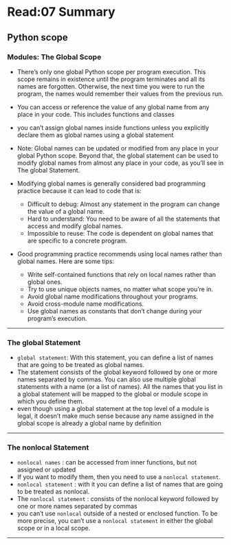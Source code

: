 # Read:07 Summary
## Python scope
### Modules: The Global Scope
* There’s only one global Python scope per program execution. This scope remains in existence until the program terminates and all its names are 
forgotten. Otherwise, the next time you were to run the program, the names would remember their values from the previous run.
* You can access or reference the value of any global name from any place in your code. This includes functions and classes
* you can’t assign global names inside functions unless you explicitly declare them as global names using a global statement
* Note: Global names can be updated or modified from any place in your global Python scope. Beyond that, the global statement can 
be used to modify global names from almost any place in your code, as you’ll see in The global Statement.
* Modifying global names is generally considered bad programming practice because it can lead to code that is:

  * Difficult to debug: Almost any statement in the program can change the value of a global name.
  * Hard to understand: You need to be aware of all the statements that access and modify global names.
  * Impossible to reuse: The code is dependent on global names that are specific to a concrete program.
* Good programming practice recommends using local names rather than global names. Here are some tips:

  * Write self-contained functions that rely on local names rather than global ones.
  * Try to use unique objects names, no matter what scope you’re in.
  * Avoid global name modifications throughout your programs.
  * Avoid cross-module name modifications.
  * Use global names as constants that don’t change during your program’s execution.
-----------------------------------------------------------------------------------------------------------
### The global Statement

* `global statement`:  With this statement, you can define a list of names that are going to be treated as global names.
* The statement consists of the global keyword followed by one or more names separated by commas. You can also use 
multiple global statements with a name (or a list of names). All the names that you list in a global statement will be mapped to
the global or module scope in which you define them.
* even though using a global statement at the top level of a module is legal, it doesn’t make much sense because any name 
assigned in the global scope is already a global name by definition

-------------------------------------------------------------------------------------------------------------
### The nonlocal Statement

* `nonlocal names` :  can be accessed from inner functions, but not assigned or updated
* If you want to modify them, then you need to use a `nonlocal statement`.
* `nonlocal statement` : with it  you can define a list of names that are going to be treated as nonlocal.
* The `nonlocal statement` :  consists of the nonlocal keyword followed by one or more names separated by commas
* you can’t use `nonlocal` outside of a nested or enclosed function. To be more precise, you can’t use a `nonlocal statement` in either
the global scope or in a local scope.
-----------------------------------------------------------------------------------------------------------





















